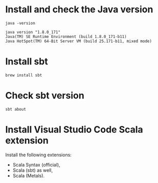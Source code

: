 # Install and check the Java version

```
java -version
```
```
java version "1.8.0_171"
Java(TM) SE Runtime Environment (build 1.8.0_171-b11)
Java HotSpot(TM) 64-Bit Server VM (build 25.171-b11, mixed mode)
```

# Install sbt

```
brew install sbt
```

# Check sbt version

```
sbt about
```

# Install Visual Studio Code Scala extension

Install the following extensions:
- Scala Syntax (official), 
- Scala (sbt) as well,
- Scala (Metals).

